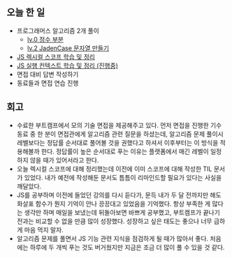 ## 오늘 한 일
- 프로그래머스 알고리즘 2개 풀이
  - [lv.0 정수 부분](https://github.com/makepin2r/TIL/blob/main/Algorithm/js/programmers_181850.md)
  - [lv.2 JadenCase 문자열 만들기](https://github.com/makepin2r/TIL/blob/main/Algorithm/js/programmers_12951.md)
- [JS 렉시컬 스코프 학습 및 정리](https://github.com/makepin2r/TIL/blob/main/javascript/lexical-scope.md)
- [JS 실행 컨텍스트 학습 및 정리 (진행중)](https://github.com/makepin2r/TIL/blob/main/javascript/execution-context.md)
- 면접 대비 답변 작성하기
- 동료들과 면접 연습 진행

## 회고
- 수료한 부트캠프에서 모의 기술 면접을 제공해주고 있다.
  먼저 면접을 진행한 기수 동료 중 한 분이 면접관에게 알고리즘 관련 질문을 하셨는데,
  알고리즘 문제 풀이시 레벨보다는 정답률 순서대로 풀어볼 것을 권했다고 하셔서 이후부터는 이 방식을 적용해볼까 한다.
  정답률이 높은 순서대로 푸는 이유는 플랫폼에서 매긴 레벨이 일정하지 않을 때가 있어서라고 한다.
- 오늘 렉시컬 스코프에 대해 정리했는데 이전에 이미 스코프에 대해 작성한 TIL 문서가 있었다.
  내가 예전에 작성해둔 문서도 틈틈이 리마인드할 필요가 있다는 사실을 깨달았다.
- JS를 공부하며 이전에 들었던 강의를 다시 듣다가,
  문득 내가 두 달 전까지만 해도 화살표 함수가 뭔지 기억이 안나 끙끙대고 있었음을 기억했다.
  항상 부족한 게 많다는 생각만 하며 매일을 보냈는데 뒤돌아보면 바쁘게 공부했고,
  부트캠프가 끝나기 전과는 비교할 수 없을 만큼 많이 성장했다.
  성장하고 싶은 태도는 좋으나 너무 급하게 마음 먹지 말자.
- 알고리즘 문제를 풀면서 JS 기능 관련 지식을 점검하게 될 때가 많아서 좋다.
  처음에는 하루에 두 개씩 푸는 것도 버거웠지만 지금은 조금 더 많이 풀 수 있을 것 같다.
